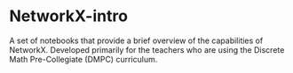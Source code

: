 # NetworkX-intro
A set of notebooks that provide a brief overview of the capabilities of NetworkX. Developed primarily for the teachers who are using the Discrete Math Pre-Collegiate (DMPC) curriculum.
